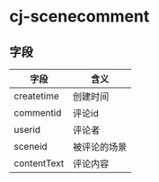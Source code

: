 # cj-scenecomment

## 字段

字段          | 含义
----------- | ------
createtime  | 创建时间
commentid   | 评论id
userid      | 评论者
sceneid     | 被评论的场景
contentText | 评论内容
